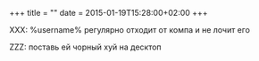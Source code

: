 +++
title = ""
date = 2015-01-19T15:28:00+02:00
+++

XXX: %username% регулярно отходит от компа и не лочит его


ZZZ: поставь ей чорный хуй на десктоп


